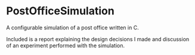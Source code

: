 # PostOfficeSimulation

A configurable simulation of a post office written in C.

Included is a report explaining the design decisions I made and discussion of an experiment performed with the simulation.
